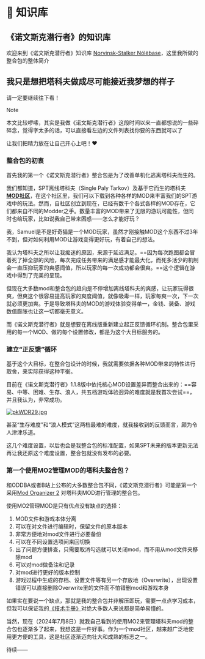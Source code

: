 # 📒 知识库

## 《诺文斯克潜行者》的知识库

欢迎来到《诺文斯克潜行者》知识库 [Norvinsk-Stalker Nólëbase](https://norvinsk-stalker-knowledge-base.vercel.app/)，这里我所做的整合包的整体简介

## 我只是想把塔科夫做成尽可能接近我梦想的样子

请一定要继续往下看！

> [!NOTE]
> 本文比较啰嗦，其实是我做《诺文斯克潜行者》这段时间以来一直都想说的一些碎碎念，觉得字太多的话，可以直接看左边的文件列表找你要的东西就可以了
>
> 让我们把精力放在让自己开心上吧！❤️

### 整合包的初衷

首先我的第一个《诺文斯克潜行者》整合包是为了改善单机化逃离塔科夫而生的。

我们都知道，SPT离线塔科夫（Single Paly Tarkov）及基于它而生的塔科夫[**MOD社区**](https://hub.sp-tarkov.com/)，在这个社区里，我们可以下载到各种各样的MOD来丰富我们的SPT游戏中的玩法。然而，自社区创立到现在，已经有数千个各式各样的MOD存在，它们都来自不同的Modder之手。数量丰富的MOD带来了无限的游玩可能性，但同时也给玩家，比如说我自己带来困惑——怎么才能好玩？

我，Samuel是不是好奇猫是一个MOD玩家，虽然才刚接触MOD这个东西不过3年不到，但对如何利用MOD让游戏变得更好玩，有着自己的想法。

我认为塔科夫之所以让我痴迷的原因，来源于延迟满足。==因为每次跑图都会冒着死了掉全部的风险，每次完成任务带来的满足感才能最大化，而死多活少的机制会一直压抑玩家的爽感阈值，所以玩家的每一次成功都会很爽。==这个逻辑在游戏中得到了完美的呈现。

但现在大多数mod和整合包的趋向是不停增加离线塔科夫的爽感，让玩家玩得很爽，但爽这个很容易提高玩家的爽度阈值，就像吸毒一样，玩家每爽一次，下一次就必须更加爽。于是导致塔科夫的MOD的游戏体验变得单一，金钱、装备、游戏数值膨胀也让这一切都毫无意义。

而《诺文斯克潜行者》就是想要在离线版重新建立起正反馈循环机制。整合包里采用的每一个MOD、做的每个设置修改，都是为这个大目标服务的。

### 建立“正反馈”循环

基于这个大目标，在整合包设计的时候，我就需要依据各种MOD带来的特性进行取舍，来实际获得这种平衡。

目前在《诺文斯克潜行者》1.1.8版中依托核心MOD设置差异而整合出来的：==容易、中等、困难、生存、浪人，共五档游戏体验迥异的难度就是我首次尝试==，并且我认为，非常成功。

[![pkWDR29.jpg](https://s21.ax1x.com/2024/07/07/pkWDR29.jpg)](https://imgse.com/i/pkWDR29)

甚至“生存难度”和“浪人模式”这两档最难的难度，就我接收到的反馈而言，颇为令人津津乐道。

这几个难度设置，以后也会是我整合包的标准配置，如果SPT未来的版本更新无法再让我还原这个难度设置，整合包就没有发布的必要。

### 第一个使用MO2管理MOD的塔科夫整合包？

和ODDBA或者B站上公布的大多数整合包不同，《诺文斯克潜行者》可能是第一个采用[Mod Organizer 2](https://github.com/ModOrganizer2/modorganizer/releases) 对塔科夫MOD进行管理的整合包。

使用MO2管理MOD是只有优点没有缺点的选择：
1. MOD文件和游戏本体分离
2. 可以在对文件进行编辑时，保留文件的原本版本
3. 非常方便地对mod文件进行必要备份
4. 可以在不同设置选项间来回切换
5. 出了问题方便排查，只需要取消勾选就可以关闭mod，而不用从mod文件夹移除mod
6. 可以对mod做备注和记录
7. 对mod进行更好的版本控制
8. 游戏过程中生成的存档、设置文件等有另一个存放地（Overwrite），出现设置错误可以直接删除Overwrite里的文件而不怕错删mod和游戏本身

如果实在要说一个缺点，那就是我的整合包并非解压即玩，需要一点点学习成本，但我可以保证我的[《技术手册》](②安装和技术指南/【诺文斯克潜行者】1.1.8版技术手册.md)对绝大多数人来说都是简单易懂的。

当然，现在（2024年7月8日）就我自己看到的使用MO2来管理塔科夫mod的整合包也逐渐多了起来，我想这是一件好事。作为一个mod社区，越来越广泛地使用更方便的工具，这是社区逐渐迈向壮大和成熟的标志之一。


待续——